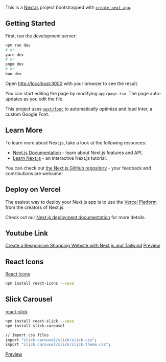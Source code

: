 This is a [Next.js](https://nextjs.org/) project bootstrapped with [`create-next-app`](https://github.com/vercel/next.js/tree/canary/packages/create-next-app).

## Getting Started

First, run the development server:

```bash
npm run dev
# or
yarn dev
# or
pnpm dev
# or
bun dev
```

Open [http://localhost:3000](http://localhost:3000) with your browser to see the result.

You can start editing the page by modifying `app/page.tsx`. The page auto-updates as you edit the file.

This project uses [`next/font`](https://nextjs.org/docs/basic-features/font-optimization) to automatically optimize and load Inter, a custom Google Font.

## Learn More

To learn more about Next.js, take a look at the following resources:

- [Next.js Documentation](https://nextjs.org/docs) - learn about Next.js features and API.
- [Learn Next.js](https://nextjs.org/learn) - an interactive Next.js tutorial.

You can check out [the Next.js GitHub repository](https://github.com/vercel/next.js/) - your feedback and contributions are welcome!

## Deploy on Vercel

The easiest way to deploy your Next.js app is to use the [Vercel Platform](https://vercel.com/new?utm_medium=default-template&filter=next.js&utm_source=create-next-app&utm_campaign=create-next-app-readme) from the creators of Next.js.

Check out our [Next.js deployment documentation](https://nextjs.org/docs/deployment) for more details.

## Youtube Link
[Create a Responsive Shopping Website with Next.js and Tailwind](https://www.youtube.com/watch?v=KzqNLDMSdMc)
[Preview](https://shopping-web-app.vercel.app/)

## React Icons
[React Icons](https://react-icons.github.io/react-icons/)
```bash
npm install react-icons --save
```

## Slick Carousel 
[react-slick](https://www.npmjs.com/package/react-slick)
```bash
npm install react-slick --save
npm install slick-carousel

// Import css files
import "slick-carousel/slick/slick.css";
import "slick-carousel/slick/slick-theme.css";
```
[Preview](https://shopping-web-app.vercel.app/)
